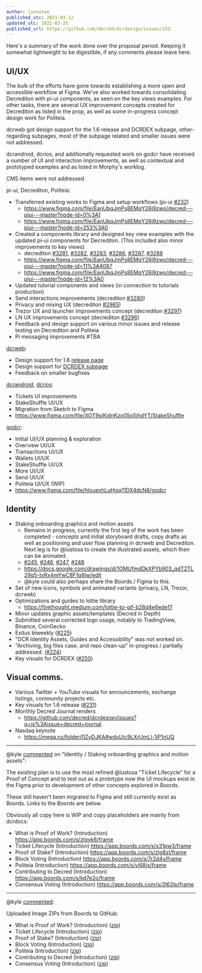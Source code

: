 ```yaml
---
author: linnutee
published_utc: 2021-03-12
updated_utc: 2021-03-25
published_url: https://github.com/decred/dcrdesign/issues/252
---
```


Here's a summary of the work done over the proposal period. Keeping it somewhat lightweight to be digestible, if any comments please leave here.

## UI/UX

The bulk of the efforts have gone towards establishing a more open and accessible workflow at Figma. We've also worked towards consolidating Decrediton with pi-ui components, as seen on the key views examples. For other tasks, there are several UX improvement concepts created for Decrediton as listed in the prop, as well as some in-progress concept design work for Politeia.

dcrweb got design support for the 1.6 release and DCRDEX subpage, other-regarding subpages, most of the subpage related and smaller issues were not addressed.

dcrandroid, dcrios, and additionally requested work on godcr have received a number of UI and interaction improvements, as well as contextual and prototyped examples and as listed in Morphy's worklog.

CMS items were not addressed.

pi-ui, Decrediton, Politeia:

- Transferred existing works to Figma and setup workflows (pi-ui [#232](https://github.com/decred/pi-ui/issues/323))
  - https://www.figma.com/file/EanUbqJmPs8EMqY26j9zwo/decred---piui---master?node-id=0%3A1
  - https://www.figma.com/file/EanUbqJmPs8EMqY26j9zwo/decred---piui---master?node-id=253%3A0
- Created a components library and designed key view examples with the updated pi-ui components for Decrediton. (This included also minor improvements to key views)
  - decrediton [#3281](https://github.com/decred/decrediton/issues/3281), [#3282](https://github.com/decred/decrediton/issues/3282), [#3283](https://github.com/decred/decrediton/issues/3283), [#3286](https://github.com/decred/decrediton/issues/3286), [#3287](https://github.com/decred/decrediton/issues/3287), [#3288](https://github.com/decred/decrediton/issues/3288)
  - https://www.figma.com/file/EanUbqJmPs8EMqY26j9zwo/decred---piui---master?node-id=11%3A4087
  - https://www.figma.com/file/EanUbqJmPs8EMqY26j9zwo/decred---piui---master?node-id=12%3A0
- Updated tutorial components and views (in connection to tutorials production)
- Send interactions improvements (decrediton [#3280](https://github.com/decred/decrediton/issues/3280))
- Privacy and mixing UX (decrediton [#2965](https://github.com/decred/decrediton/issues/2965))
- Trezor UX and launcher improvements concept (decrediton [#3297](https://github.com/decred/decrediton/issues/3297))
- LN UX improvements concept (decrediton [#3296](https://github.com/decred/decrediton/issues/3296))
- Feedback and design support on various minor issues and release testing on Decrediton and Politeia
- Pi messaging improvements #TBA

[dcrweb](https://github.com/decred/dcrweb):

- Design support for 1.6 [release page](https://decred.org/release/)
- Design support for [DCRDEX subpage](https://dex.decred.org/)
- Feedback on smaller bugfixes

[dcrandroid](https://github.com/planetdecred/dcrandroid), [dcrios](https://github.com/planetdecred/dcrios):

- Tickets UI improvements
- StakeShuffle UI/UX
- Migration from Sketch to Figma
- https://www.figma.com/file/XOT9siKjdnKzo05o5jhdYT/StakeShuffle

[godcr](https://github.com/planetdecred/godcr):

- Initial UI/UX planning & exploration
- Overview UI/UX
- Transactions UI/UX
- Wallets UI/UX
- StakeShuffle UI/UX
- More UI/UX
- Send UI/UX
- Politeia UI/UX (WIP)
- https://www.figma.com/file/hlouexhLuHjsq11DX4dcN8/godcr

## Identity

- Staking onboarding graphics and motion assets
  - Remains in progress, currently the first leg of the work has been completed - concepts and initial storyboard drafts, copy drafts as well as positioning and user flow planning in dcrweb and Decrediton. Next leg is for @lustosa to create the illustrated assets, which then can be animated.
  - [#245](https://github.com/decred/dcrdesign/issues/245), [#246](https://github.com/decred/dcrdesign/issues/246), [#247](https://github.com/decred/dcrdesign/issues/247), [#248](https://github.com/decred/dcrdesign/issues/248)
  - https://docs.google.com/drawings/d/1OMUfmdDkXPYb903_qdT2TL29q5-txRx4mYwC8F1q8lw/edit
  - @kyle could also perhaps share the Boords / Figma to this.
- Set of new icons, symbols and animated variants (privacy, LN, Trezor, dcrweb)
- Optimizations and guides to lottie library
  - https://firethought.medium.com/lottie-to-gif-b28d4e6ede17
- Minor updates graphic assets/templates (Decred in Depth)
- Submitted several corrected logo usage, notably to TradingView, Binance, CoinGecko
- Exitus biweekly ([#225](https://github.com/decred/dcrdesign/issues/225))
- "DCR Identity Assets, Guides and Accessibility" was not worked on.
- "Archiving, big files case, and repo clean-up" in-progress / partially addressed. ([#224](https://github.com/decred/dcrdesign/issues/224))
- Key visuals for DCRDEX ([#250](https://github.com/decred/dcrdesign/issues/250))

## Visual comms.

- Various Twitter + YouTube visuals for announcements, exchange listings, community projects etc.
- Key visuals for 1.6 release ([#231](https://github.com/decred/dcrdesign/issues/231))
- Monthly Decred Journal renders
  - https://github.com/decred/dcrdesign/issues?q=is%3Aissue+decred+journal
- Nasdaq keynote
  - https://mega.nz/folder/l1ZyDJKA#wduUic9LXrUmLl-1jP1nUQ

---

@kyle [commented](https://github.com/decred/dcrdesign/issues/252#issuecomment-800561295) on "Identity / Staking onboarding graphics and motion assets":

The existing plan is to use the most refined @lustosa "Ticket Lifecycle" for a Proof of Concept and to test out as a prototype now the UI mockups exist in the Figma prior to development of other concepts explored in Boords.

These still haven't been migrated to Figma and still currently exist as Boords. Links to the Boords are below.

Obviously all copy here is WIP and copy placeholders are mainly from dcrdocs:

- What is Proof of Work? (Introduction) https://app.boords.com/s/zlgyk6/frame
- Ticket Lifecycle (Introduction) https://app.boords.com/s/x31pw3/frame
- Proof of Stake? (Introduction) https://app.boords.com/s/zlg8zl/frame
- Block Voting (Introduction) https://app.boords.com/s/7r2d4v/frame
- Politeia (Introduction) https://app.boords.com/s/vj68jx/frame
- Contributing to Decred (Introduction) https://app.boords.com/s/kd7e2o/frame
- Consensus Voting (Introduction) https://app.boords.com/s/2l62lp/frame

---

@kyle [commented](https://github.com/decred/dcrdesign/issues/252#issuecomment-802848822):

Uploaded Image ZIPs from Boords to GitHub:

- What is Proof of Work? (Introduction) ([zip](https://github.com/decred/dcrdesign/files/6171531/What_is_Proof_of_Work___Introduction_.zip))
- Ticket Lifecycle (Introduction) ([zip](https://github.com/decred/dcrdesign/files/6171530/Ticket_Lifecycle__Introduction_.zip))
- Proof of Stake? (Introduction) ([zip](https://github.com/decred/dcrdesign/files/6171529/What_is_Proof_of_Stake___Introduction_.zip))
- Block Voting (Introduction) ([zip](https://github.com/decred/dcrdesign/files/6171527/Block_Voting__Introduction_.zip))
- Politeia (Introduction) ([zip](https://github.com/decred/dcrdesign/files/6171525/Politeia__Introduction_.zip))
- Contributing to Decred (Introduction) ([zip](https://github.com/decred/dcrdesign/files/6171523/Contributing_to_Decred__Introduction_.zip))
- Consensus Voting (Introduction) ([zip](https://github.com/decred/dcrdesign/files/6171522/Consensus_Voting__Introduction_.zip))

